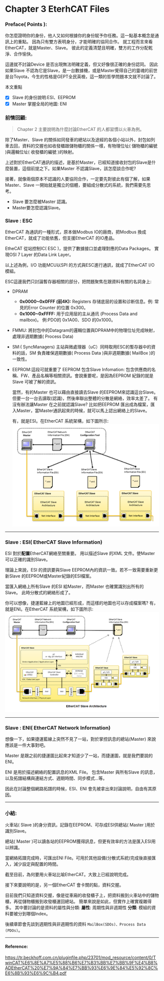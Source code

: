 # Chapter 3  EterhCAT Files

### Preface( Points ):
你怎麼證明你的身份，他人又如何根據你的身份賦予你任務。這一點基本概念是通訊上的重點。
因為只有雙方表明身分，才能明確的協同合作。
就工程而言來看EtherCAT，就是Master、Slave。
彼此的定義清楚且明確，雙方的工作分配乾淨、合作愉快。

這邊就不討論Device 是否出現無法明確定義，但又好像很正確的身份認同。
因此如果Slave 不認為它是Slave，是一台數據機，或是Master覺得自己的靈魂的前世是台Toyota，今生的性格是GEPT全民英檢，這一類的哲學問題本文就不討論了。

本文重點
- [x] Slave 的身份說明:ESI、EEPROM
- [x] Master 掌握全局的地圖: ENI

### 前情回顧:
> Chapter 2 主要說明為什麼討論EtherCAT 的人都習慣以火車為例。

除了Master、Slave 的關係如同發車的總站以及途經的各個小站以外，封包如列車去回，資料的交握也如收發櫃跟儲物櫃的關係一樣，有物理位址( 儲物櫃的編號 )與邏輯位址( 收發櫃的編號 )的映射。

上述對於EtherCAT通訊的描述，是基於Master，已經知道接收封包的Slave是什麼裝置，這個前提之下。如果Master 不認識Slave，該怎麼談合作呢?

接著，就像兩個原本不認識的人要協同合作，一定要先對彼此有個了解，如果Master、Slave 一開始就是獨立的個體，要組成分散式的系統，我們需要先思考。

* Slave 要怎麼被Master 認識。 
* Master要怎麼認識Slave。
  
### Slave : ESC
EtherCAT 為通訊的一種形式，原本做Modbus IO的廠商，把Modbus 換成EtherCAT，就成了功能依舊，但支援EtherCAT 的IO產品。

EtheCAT 從站控制IC( ESC )，提供了數據接口並處理對應的Data Packages。 實現OSI 7 Layer 的Data Link Layer。

以上述為例，I/O 功能MCU以SPI 的方式與ESC進行通訊，就成了EtherCAT I/O 模組。

ESC這邊我們只討論暫存器相關的部分，把問題聚焦在跟資料有關的名詞身上:

* DPRAM
  *  **0x0000~0x0FFF (前4K):**
  Registers 存储底层的设置和诊断信息。例:
  常見的Error Counter 的位置 0x300。
  *  **0x1000~0xFFFF:**
  用于应用层的主从通讯 (Process Data and mailbox)。
  例:PDO的 0x1A00、SDO 的0x1000。

* FMMU:
  將封包中的Datagram的邏輯位置與DPRAM中的物理位址完成映射，處理非週期數據( Process Data)
  <br>
* SM:( SyncManagers)
  主站與微處理器（uC）同時取用ESC的暫存器中的資料的話，SM 負責確保週期數據( Process Data )與非週期數據( MailBox )的一致性。
  <br>
* EEPROM:這段可就重要了
  EEPROM 包含Slave Infomation: 
  包含供應商的名稱、FW、產品名稱等相關資訊。會說重要呢，是因為EEPROM 紀錄的就是Slave 可被了解的資訊。
  
  當然，有的Master 也可以藉由直接讀去Slave 的EEPROM來認識這台Slave。 但要一台一台去讀取(認識)，然後串聯出整體的分散是網絡，效率太差了。
  有沒有辦法讓Master 在之前就認識Slave?
  比如把EEPROM 匯出成為檔案，匯入Master，當Master通訊起來的時候，就可以馬上認出網絡上的Slave。
  
  有，就是ESI。在EtherCAT 系統架構，如下圖所示:
  ![](../img/Lv1/ESIENI.png)
--- 


### Slave : ESI( EtherCAT Slave Information)
ESI 對於**配置**EtherCAT網絡至關重要。
用以描述Slave 的XML 文件。使Master可以正確的識別Slave。

理論上來說，ESI 的資訊要與Slave EEPROM內的資訊一致。若不一致需要重新更新Slave 的EEPROM或Master紀錄的ESI檔案。


當匯入網絡上所有Slave 的ESI 給Master，而Master 也確實識別出所有的Slave。
此時分散式的網絡形成了。

你可以想像，捷運藍線上的地圖已經形成，而這樣的地圖也可以存成檔案嗎?
有，就是ENI。在EtherCAT 系統架構，如下圖所示:
![](../img/Lv1/ESIENI_2.png)

--- 

### Slave : ENI( EtherCAT Network Information)

想像一下，如果捷運藍線上突然不見了一站，對於掌控訊息的總站(Master) 來說應該是一件大事對吧。

Master 是跟之前的捷運圖比起來才知道少了一站，而捷運圖，就是我們要說的ENI。

ENI 是用於描述網絡的配置訊息的XML File。
包含Master 與所有Slave 的訊息，以及拓譜結構與連結方式、週期時間、同步模式...等。

因此在討論整個網路拓譜的時候，ESI、ENI 會先被拿出來討論說明，自由有其原因。

---  
  ### 小結:

  火車站( Slave )的身分資訊，記錄在EEPROM、可存成ESI供總站( Master )用於識別Slave。

  總站( Master )可以讀各站的EEPROM獲得訊息，但更有效率的方法是匯入ESI用以辨識。

  當網絡拓譜完成時，可匯出ENI File。可用於其他設備(分散式系統)完成後直接匯入，減少設定與配置的時間。
  
  截至目前，為何要用火車站比喻EtherCAT。大致上已經說明完成。

  接下來要說明的是，另一個EtherCAT 會卡關的點，資料交握。 
  
  目前我們只知道資料交握，像是從車廂的收發櫃子上，把資料搬到火車站中的儲物櫃，再從儲物櫃搬到收發櫃運回總站。
  簡單來說是如此，但實作上確實複雜得多。
  其中要討論的是資料的屬性與分類:
  **屬性**: 周期性與非週期性
  **分類**: 模組的資料要被分到哪個Index。

  後續章節會先談到週期性與非週期性的資料 `MailBox(SDOs)、Process Data (PDOs)`。


---

#### Reference:
<https://tr.beckhoff.com.cn/pluginfile.php/23701/mod_resource/content/0/TwinCAT%E6%8E%A7%E5%88%B6%E7%B3%BB%E7%BB%9F%E4%B8%ADEtherCAT%20%E7%9A%84%E7%BB%93%E6%9E%84%E5%92%8C%E6%8B%93%E6%9C%B4.pdf>
